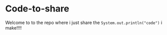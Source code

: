 # Code-to-share
Welcome to to the repo where i just share the `System.out.println("code")` i make!!!!
